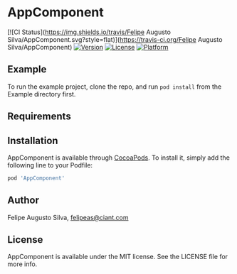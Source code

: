 # AppComponent

[![CI Status](https://img.shields.io/travis/Felipe Augusto Silva/AppComponent.svg?style=flat)](https://travis-ci.org/Felipe Augusto Silva/AppComponent)
[![Version](https://img.shields.io/cocoapods/v/AppComponent.svg?style=flat)](https://cocoapods.org/pods/AppComponent)
[![License](https://img.shields.io/cocoapods/l/AppComponent.svg?style=flat)](https://cocoapods.org/pods/AppComponent)
[![Platform](https://img.shields.io/cocoapods/p/AppComponent.svg?style=flat)](https://cocoapods.org/pods/AppComponent)

## Example

To run the example project, clone the repo, and run `pod install` from the Example directory first.

## Requirements

## Installation

AppComponent is available through [CocoaPods](https://cocoapods.org). To install
it, simply add the following line to your Podfile:

```ruby
pod 'AppComponent'
```

## Author

Felipe Augusto Silva, felipeas@ciant.com

## License

AppComponent is available under the MIT license. See the LICENSE file for more info.
